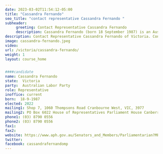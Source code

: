 ```yaml
---
date: 2023-03-02T11:54:12-05:00
title: "Cassandra Fernando"
seo_title: "contact representative Cassandra Fernando "
subheader:
     greeting: Contact Representative Cassandra Fernando
     description: Cassandra Fernando (born 18 September 1987) is an Australian politician. A member of the Australian Labor Party (ALP), she has been the MP for the Division of Holt since the 2022 federal election.
description: Contact Representative Cassandra Fernando of Victoria. Contact information for Cassandra Fernando includes email address, phone number, and mailing address.
image: cassandra-fernando.jpeg
video:
url: /victoria/cassandra-fernando/
weight: 1
layout: course_home


####candidate
name: Cassandra Fernando
state:	Victoria
party:	Australian Labor Party
role: Representative
inoffice: current
born:  18-9-1987
elected: 2022
mailing1: Shop 7, 1060 Thompsons Road Cranbourne West, VIC, 3977
mailing2: PO Box 6022 House of Representatives Parliament House Canberra ACT 2600
phone1:	(03) 8790 0556
phone2: (03) 8790 0556
fax1:
fax2:
website: https://www.aph.gov.au/Senators_and_Members/Parliamentarian?MPID=299964
twitter:
facebook: cassandrafernandomp
---
```

